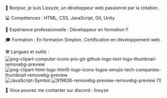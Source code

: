 👋 Bonjour, je suis Lioxyze, un développeur web passionné par la création .

💻 Compétences : HTML, CSS, JavaScript, Git, Unity

🚀 Expérience professionnelle : Développeur en formation !!

🎓 Formation : En formation Simplon. Certification en développement web .

🛠️ Langues et outils : 
![png-clipart-computer-icons-pro-git-github-logo-text-logo-thumbnail-removebg-preview](https://github.com/Lioxyze/.github/assets/160881557/638dfb6b-5524-4d96-9753-b7c0908fdb15)
![png-clipart-html-logo-html5-logo-icons-logos-emojis-tech-companies-thumbnail-removebg-preview](https://github.com/Lioxyze/.github/assets/160881557/414c24c6-73a9-435b-a31e-8a509c1f18b6)
![JavaScript-Symbol](https://github.com/Lioxyze/.github/assets/160881557/8c0043c8-df87-4a9c-a33a-b5574db74ac9)
![919826-removebg-preview-removebg-preview (1)](https://github.com/Lioxyze/.github/assets/160881557/97bdcf98-9328-49be-9f85-eb0a84ade3a9)


📧 Vous pouvez me contacter sur discord : lioxyze 


<!---
Lioxyze/Lioxyze is a ✨ special ✨ repository because its `README.md` (this file) appears on your GitHub profile.
You can click the Preview link to take a look at your changes.
--->
